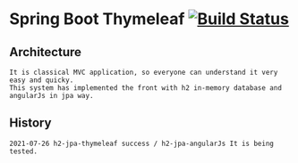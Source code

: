 # Spring Boot Thymeleaf [![Build Status](https://travis-ci.com/buttasam/cms-boot.svg?token=XnPX8at6Nczst9oxaW5N&branch=master)](https://travis-ci.com/buttasam/cms-boot)


## Architecture

```
It is classical MVC application, so everyone can understand it very easy and quicky.
This system has implemented the front with h2 in-memory database and angularJs in jpa way.
```



## History

```
2021-07-26 h2-jpa-thymeleaf success / h2-jpa-angularJs It is being tested.
```




